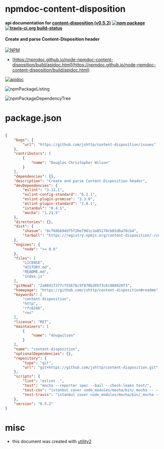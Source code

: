 # npmdoc-content-disposition

#### api documentation for  [content-disposition (v0.5.2)](https://github.com/jshttp/content-disposition#readme)  [![npm package](https://img.shields.io/npm/v/npmdoc-content-disposition.svg?style=flat-square)](https://www.npmjs.org/package/npmdoc-content-disposition) [![travis-ci.org build-status](https://api.travis-ci.org/npmdoc/node-npmdoc-content-disposition.svg)](https://travis-ci.org/npmdoc/node-npmdoc-content-disposition)

#### Create and parse Content-Disposition header

[![NPM](https://nodei.co/npm/content-disposition.png?downloads=true&downloadRank=true&stars=true)](https://www.npmjs.com/package/content-disposition)

- [https://npmdoc.github.io/node-npmdoc-content-disposition/build/apidoc.html](https://npmdoc.github.io/node-npmdoc-content-disposition/build/apidoc.html)

[![apidoc](https://npmdoc.github.io/node-npmdoc-content-disposition/build/screenCapture.buildCi.browser.%252Ftmp%252Fbuild%252Fapidoc.html.png)](https://npmdoc.github.io/node-npmdoc-content-disposition/build/apidoc.html)

![npmPackageListing](https://npmdoc.github.io/node-npmdoc-content-disposition/build/screenCapture.npmPackageListing.svg)

![npmPackageDependencyTree](https://npmdoc.github.io/node-npmdoc-content-disposition/build/screenCapture.npmPackageDependencyTree.svg)



# package.json

```json

{
    "bugs": {
        "url": "https://github.com/jshttp/content-disposition/issues"
    },
    "contributors": [
        {
            "name": "Douglas Christopher Wilson"
        }
    ],
    "dependencies": {},
    "description": "Create and parse Content-Disposition header",
    "devDependencies": {
        "eslint": "3.11.1",
        "eslint-config-standard": "6.2.1",
        "eslint-plugin-promise": "3.3.0",
        "eslint-plugin-standard": "2.0.1",
        "istanbul": "0.4.5",
        "mocha": "1.21.5"
    },
    "directories": {},
    "dist": {
        "shasum": "0cf68bb9ddf5f2be7961c3a85178cb85dba78cb4",
        "tarball": "https://registry.npmjs.org/content-disposition/-/content-disposition-0.5.2.tgz"
    },
    "engines": {
        "node": ">= 0.6"
    },
    "files": [
        "LICENSE",
        "HISTORY.md",
        "README.md",
        "index.js"
    ],
    "gitHead": "2a08417377cf55678c9f870b305f3c6c088920f3",
    "homepage": "https://github.com/jshttp/content-disposition#readme",
    "keywords": [
        "content-disposition",
        "http",
        "rfc6266",
        "res"
    ],
    "license": "MIT",
    "maintainers": [
        {
            "name": "dougwilson"
        }
    ],
    "name": "content-disposition",
    "optionalDependencies": {},
    "repository": {
        "type": "git",
        "url": "git+https://github.com/jshttp/content-disposition.git"
    },
    "scripts": {
        "lint": "eslint .",
        "test": "mocha --reporter spec --bail --check-leaks test/",
        "test-cov": "istanbul cover node_modules/mocha/bin/_mocha -- --reporter dot --check-leaks test/",
        "test-travis": "istanbul cover node_modules/mocha/bin/_mocha --report lcovonly -- --reporter spec --check-leaks test/"
    },
    "version": "0.5.2"
}
```



# misc
- this document was created with [utility2](https://github.com/kaizhu256/node-utility2)
